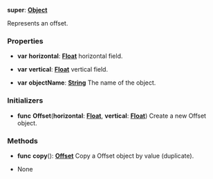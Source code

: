 **super**: **[Object](Object.md)**

Represents an offset.

### Properties

* **var** **horizontal**: **[Float](../gravity/float.md)**
horizontal field.

* **var** **vertical**: **[Float](../gravity/float.md)**
vertical field.

* **var** **objectName**: **[String](../gravity/string.md)**
The name of the object.



### Initializers

* **func** **Offset**(**horizontal**: **[Float](../gravity/float.md)**, **vertical**: **[Float](../gravity/float.md)**)
Create a new Offset object.



### Methods

* **func** **copy**(): <strong>[Offset](Offset.md)</strong> 
Copy a Offset object by value (duplicate).



* None

